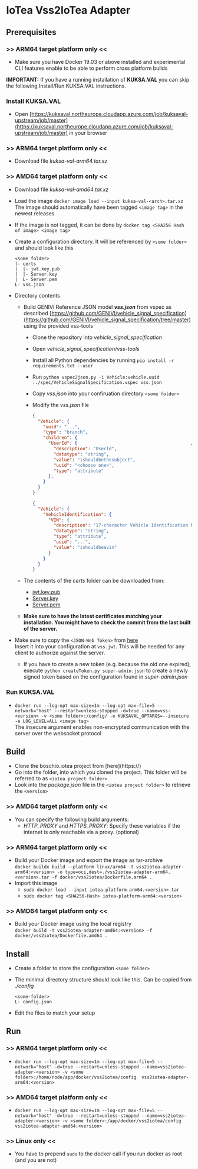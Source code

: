 <!---
  Copyright (c) 2021 Bosch.IO GmbH

  This Source Code Form is subject to the terms of the Mozilla Public
  License, v. 2.0. If a copy of the MPL was not distributed with this
  file, You can obtain one at https://mozilla.org/MPL/2.0/.

  SPDX-License-Identifier: MPL-2.0
-->

# IoTea Vss2IoTea Adapter

## Prerequisites

### >> ARM64 target platform only <<

- Make sure you have Docker 19.03 or above installed and experimental CLI features enable to be able to perform cross platform builds

__IMPORTANT:__ If you have a running installation of __KUKSA.VAL__ you can skip the following Install/Run KUKSA.VAL instructions.

### Install KUKSA.VAL

- Open [https://kuksaval.northeurope.cloudapp.azure.com/job/kuksaval-upstream/job/master](https://kuksaval.northeurope.cloudapp.azure.com/job/kuksaval-upstream/job/master) in your browser

### >> ARM64 target platform only <<

- Download file _kuksa-val-arm64.tar.xz_

### >> AMD64 target platform only <<

- Download file _kuksa-val-amd64.tar.xz_

- Load the image `docker image load --input kuksa-val-<arch>.tar.xz`<br>
  The image should automatically have been tagged `<image tag>` in the newest releases
- If the image is not tagged, it can be done by `docker tag <SHA256 Hash of image> <image tag>`

- Create a configuration directory. It will be referenced by `<some folder>` and should look like this

  ```code
  <some folder>
  |- certs
  |  |- jwt.key.pub
  |  |- Server.key
  |  L- Server.pem
  L- vss.json
  ```

- Directory contents
  - Build GENIVI Reference JSON model **_vss.json_** from vspec as described [https://github.com/GENIVI/vehicle_signal_specification](https://github.com/GENIVI/vehicle_signal_specification/tree/master) using the provided vss-tools
    - Clone the repository into _vehicle\_signal\_specification_
    - Open _vehicle\_signal\_specification/vss-tools_
    - Install all Python dependencies by running `pip install -r requirements.txt --user`
    - Run `python vspec2json.py -i Vehicle:vehicle.uuid ../spec/VehicleSignalSpecification.vspec vss.json`
    - Copy _vss.json_ into your confiruation directory `<some folder>`
    - Modify the _vss.json_ file

      ```json
      {
        "Vehicle": {
          "uuid": "...",
          "type": "branch",
          "children": {
            "UserId": {                                           // Add this UserId field
              "description": "UserId",
              "datatype": "string",
              "value": "ishouldbethesubject",
              "uuid": "<choose one>",
              "type": "attribute"
            },
          }
        }
      }

      {
        "Vehicle": {
          "VehicleIdentification": {
            "VIN": {
              "description": "17-character Vehicle Identification Number (VIN) as defined by ISO 3779",
              "datatype": "string",
              "type": "attribute",
              "uuid": "...",
              "value": "ishouldbeavin"                                // Add a default value for the VIN
            }
          }
        }
      }
      ```

  - The contents of the _certs_ folder can be downloaded from:
    - [jwt.key.pub](https://raw.githubusercontent.com/eclipse/kuksa.val/master/certificates/jwt/jwt.key.pub)
    - [Server.key](https://raw.githubusercontent.com/eclipse/kuksa.val/master/certificates/Server.key)
    - [Server.pem](https://raw.githubusercontent.com/eclipse/kuksa.val/master/certificates/Server.pem)
  - __Make sure to have the latest certificates matching your installation. You might have to check the commit from the last built of the server.__

- Make sure to copy the `<JSON-Web Token>` from [here](https://github.com/eclipse/kuksa.val/blob/master/certificates/jwt/super-admin.json.token)<br>
  Insert it into your configuration at `vss.jwt`. This will be needed for any client to authorize against the server.
  - If you have to create a new token (e.g. because the old one expired), execute `python createToken.py super-admin.json` to create a newly signed token based on the configuration found in _super-admin.json_

### Run KUKSA.VAL

- `docker run --log-opt max-size=1m --log-opt max-file=5 --network="host" --restart=unless-stopped -d=true --name=vss-<version> -v <some folder>:/config/ -e KUKSAVAL_OPTARGS=--insecure -e LOG_LEVEL=ALL <image tag>`<br>
  The insecure argument enables non-encrypted communication with the server over the websocket protocol

## Build

- Clone the boschio.iotea project from [here](https://<Github IoTea repo>)
- Go into the folder, into which you cloned the project. This folder will be referred to as `<iotea project folder>`
- Look into the _package.json_ file in the `<iotea project folder>` to retrieve the `<version>`

### >> AMD64 target platform only <<

- You can specify the following build arguments:
  - _HTTP\_PROXY_ and _HTTPS\_PROXY_: Specify these variables if the internet is only reachable via a proxy. (optional)

### >> ARM64 target platform only <<

- Build your Docker image and export the image as tar-archive<br>
  `docker buildx build --platform linux/arm64 -t vss2iotea-adapter-arm64:<version> -o type=oci,dest=./vss2iotea-adapter-arm64.<version>.tar -f docker/vss2iotea/Dockerfile.arm64 .`
- Import this image
  - `sudo docker load --input iotea-platform-arm64.<version>.tar`
  - `sudo docker tag <SHA256-Hash> iotea-platform-arm64:<version>`

### >> AMD64 target platform only <<

- Build your Docker image using the local registry<br>
  `docker build -t vss2iotea-adapter-amd64:<version> -f docker/vss2iotea/Dockerfile.amd64 .`

## Install

- Create a folder to store the configuration `<some folder>`
- The minimal directory structure should look like this. Can be copied from _./config_<br>

  ```code
  <some-folder>
  L- config.json
  ```

- Edit the files to match your setup

## Run

### >> ARM64 target platform only <<

- `docker run --log-opt max-size=1m --log-opt max-file=5 --network="host" -d=true --restart=unless-stopped --name=vss2iotea-adapter-<version> -v <some folder>:/home/node/app/docker/vss2iotea/config  vss2iotea-adapter-arm64:<version>`

### >> AMD64 target platform only <<

- `docker run --log-opt max-size=1m --log-opt max-file=5 --network="host" -d=true --restart=unless-stopped --name=vss2iotea-adapter-<version> -v <some folder>:/app/docker/vss2iotea/config vss2iotea-adapter-amd64:<version>`

### >> Linux only <<

- You have to prepend `sudo` to the docker call if you run docker as root (and you are not)
